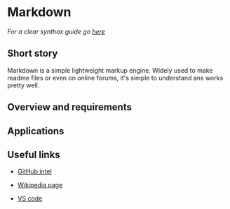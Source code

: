   Markdown
=============

 *For a clear synthax guide go [here](#markdown2)*

## Short story

Markdown is a simple lightweight markup engine.
Widely used to make readme files or even on online forums, it's simple to understand ans works pretty well.

## Overview and requirements

## Applications

## 

## Useful links 

* [GitHub intel](https://github.com/adam-p/markdown-here/wiki/Markdown-Cheatsheet)

* [Wikipedia page](https://en.wikipedia.org/wiki/Markdown)

* [VS code](https://code.visualstudio.com/)


